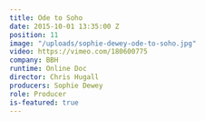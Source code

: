 ```yaml
---
title: Ode to Soho
date: 2015-10-01 13:35:00 Z
position: 11
image: "/uploads/sophie-dewey-ode-to-soho.jpg"
video: https://vimeo.com/180600775
company: BBH
runtime: Online Doc
director: Chris Hugall
producers: Sophie Dewey
role: Producer
is-featured: true
---
```


